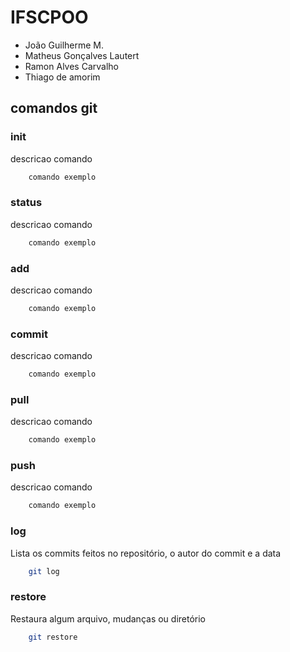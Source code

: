 # IFSCPOO

- João Guilherme M.
- Matheus Gonçalves Lautert
- Ramon Alves Carvalho
- Thiago de amorim

## comandos git

### init

descricao comando
```bash
    comando exemplo
```

### status

descricao comando
```bash
    comando exemplo
```

### add

descricao comando
```bash
    comando exemplo
```

### commit

descricao comando
```bash
    comando exemplo
```

### pull

descricao comando
```bash
    comando exemplo
```

### push

descricao comando
```bash
    comando exemplo
```

### log

Lista os commits feitos no repositório, o autor do commit e a data
```bash
    git log
```

### restore

Restaura algum arquivo, mudanças ou diretório
```bash
    git restore
```